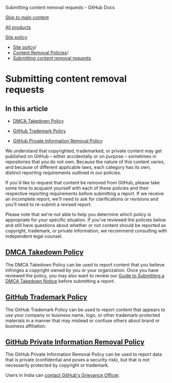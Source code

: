 Submitting content removal requests - GitHub Docs

[Skip to main content](#main-content)

[All products](/en)

[Site policy](/en/site-policy)

* [Site policy](/en/site-policy)/
* [Content Removal Policies](/en/site-policy/content-removal-policies)/
* [Submitting content removal requests](/en/site-policy/content-removal-policies/submitting-content-removal-requests)

Submitting content removal requests
==========

In this article
----------

* [DMCA Takedown Policy](#dmca-takedown-policy)

* [GitHub Trademark Policy](#github-trademark-policy)

* [GitHub Private Information Removal Policy](#github-private-information-removal-policy)

We understand that copyrighted, trademarked, or private content may get published on GitHub – either accidentally or on purpose – sometimes in repositories that you do not own. Because the nature of this content varies, and because of different applicable laws, each category has its own, distinct reporting requirements outlined in our policies.

If you'd like to request that content be removed from GitHub, please take some time to acquaint yourself with each of these policies and their respective reporting requirements before submitting a report. If we receive an incomplete report, we'll need to ask for clarifications or revisions and you’ll need to re-submit a revised report.

Please note that we're not able to help you determine which policy is appropriate for your specific situation. If you’ve reviewed the policies below and still have questions about whether or not content should be reported as copyright, trademark, or private information, we recommend consulting with independent legal counsel.

[](#dmca-takedown-policy)[DMCA Takedown Policy](/en/articles/dmca-takedown-policy)
----------

The DMCA Takedown Policy can be used to report content that you believe infringes a copyright owned by you or your organization. Once you have reviewed the policy, you may also want to review our [Guide to Submitting a DMCA Takedown Notice](/en/articles/guide-to-submitting-a-dmca-takedown-notice) before submitting a report.

[](#github-trademark-policy)[GitHub Trademark Policy](/en/articles/github-trademark-policy)
----------

The GitHub Trademark Policy can be used to report content that appears to use your company or business name, logo, or other trademark-protected materials in a manner that may mislead or confuse others about brand or business affiliation.

[](#github-private-information-removal-policy)[GitHub Private Information Removal Policy](/en/github/site-policy/github-private-information-removal-policy)
----------

The GitHub Private Information Removal Policy can be used to report data that is private (confidential and poses a security risk), but that is not necessarily protected by copyright or trademark.

Users in India can [contact GitHub's Grievance Officer](https://support.github.com/contact/india-grievance-officer).

